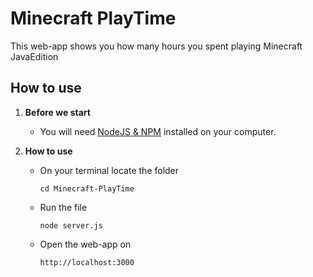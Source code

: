# Minecraft PlayTime

This web-app shows you how many hours you spent playing Minecraft JavaEdition

## How to use

1. **Before we start**

   - You will need [NodeJS & NPM](https://nodejs.org/en/download/package-manager/current) installed on your computer.

2. **How to use**
   - On your terminal locate the folder
     ```terminal
     cd Minecraft-PlayTime
     ```
   - Run the file
     ```terminal
     node server.js
     ```
   - Open the web-app on
     ```terminal
     http://localhost:3000
     ```
